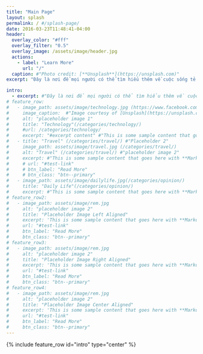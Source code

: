 ```yaml
---
title: "Main Page"
layout: splash
permalink: / #/splash-page/
date: 2016-03-23T11:48:41-04:00
header:
  overlay_color: "#fff"
  overlay_filter: "0.5"
  overlay_image: /assets/image/header.jpg
  actions:
    - label: "Learn More"
      url: "/"
  caption: #"Photo credit: [**Unsplash**](https://unsplash.com)"
excerpt: "Đây là nơi để mọi người có thể tìm hiểu thêm về cuộc sống tẻ nhạt của Đức Anh"

intro: 
  - excerpt: #"Đây là nơi để mọi người có thể tìm hiểu thêm về cuộc sống tẻ nhạt của ĐAnh"
# feature_row:
#   - image_path: assets/image/technology.jpg (https://www.facebook.com/ducanh.soict)
#     image_caption:  #"Image courtesy of [Unsplash](https://unsplash.com/)"
#     alt: "placeholder image 1"
#     title: "Technology"(/categories/technology/)
#     #url: /categories/technology/
#     excerpt: "#excerpt content" #"This is some sample content that goes here with **Markdown** formatting."
#   - title: "Travel" (/categories/travel/) #"Placeholder 2"
#     image_path: assets/image/travel.jpg (/categories/travel/)
#     alt: "Travel" (/categories/travel/) #"placeholder image 2"
#     excerpt: #"This is some sample content that goes here with **Markdown** formatting."
#     # url: "#test-link"
#     # btn_label: "Read More"
#     # btn_class: "btn--primary"
#   - image_path: assets/image/dailylife.jpg(/categories/opinion/)
#     title: "Daily Life"(/categories/opinion/)
#     excerpt: #"This is some sample content that goes here with **Markdown** formatting."
# feature_row2:
#   - image_path: assets/image/rem.jpg
#     alt: "placeholder image 2"
#     title: "Placeholder Image Left Aligned"
#     excerpt: 'This is some sample content that goes here with **Markdown** formatting. Left aligned with `type="left"`'
#     url: "#test-link"
#     btn_label: "Read More"
#     btn_class: "btn--primary"
# feature_row3:
#   - image_path: assets/image/rem.jpg
#     alt: "placeholder image 2"
#     title: "Placeholder Image Right Aligned"
#     excerpt: 'This is some sample content that goes here with **Markdown** formatting. Right aligned with `type="right"`'
#     url: "#test-link"
#     btn_label: "Read More"
#     btn_class: "btn--primary"
# feature_row4:
#   - image_path: assets/image/rem.jpg
#     alt: "placeholder image 2"
#     title: "Placeholder Image Center Aligned"
#     excerpt: 'This is some sample content that goes here with **Markdown** formatting. Centered with `type="center"`'
#     url: "#test-link"
#     btn_label: "Read More"
#     btn_class: "btn--primary"
---
```


{% include feature_row id="intro" type="center" %}

<!-- {% include feature_row %} -->

<!-- {% include feature_row id="feature_row2" type="left" %}

{% include feature_row id="feature_row3" type="right" %}

{% include feature_row id="feature_row4" type="center" %} -->